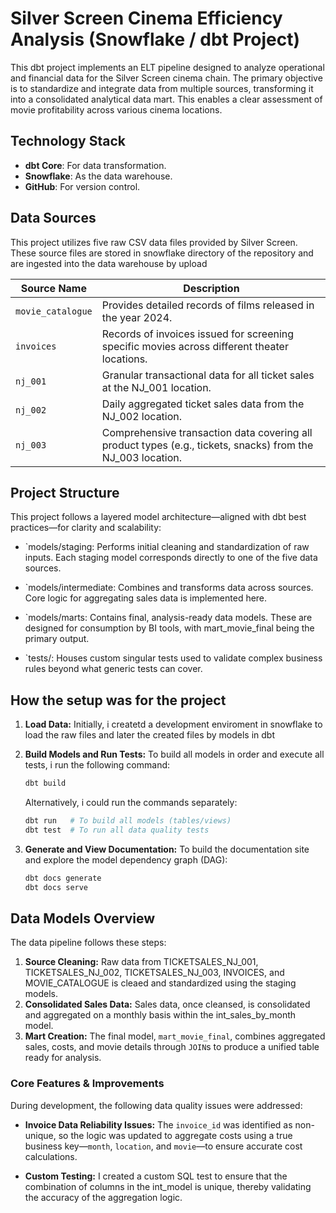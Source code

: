 # Silver Screen Cinema Efficiency Analysis (Snowflake / dbt Project)

This dbt project implements an ELT pipeline designed to analyze operational and financial data for the Silver Screen cinema chain. The primary objective is to standardize and integrate data from multiple sources, transforming it into a consolidated analytical data mart. This enables a clear assessment of movie profitability across various cinema locations.

## Technology Stack
* **dbt Core**: For data transformation.
* **Snowflake**: As the data warehouse.
* **GitHub**: For version control.

## Data Sources
This project utilizes five raw CSV data files provided by Silver Screen. These source files are stored in snowflake directory of the repository and are ingested into the data warehouse by upload

| Source Name       | Description                                                                 |
|-------------------|-----------------------------------------------------------------------------|
| `movie_catalogue` | Provides detailed records of films released in the year 2024.                |
| `invoices`        | Records of invoices issued for screening specific movies across different theater locations.    |
| `nj_001`          | Granular transactional data for all ticket sales at the NJ_001 location.        |
| `nj_002`          | Daily aggregated ticket sales data from the NJ_002 location.                     |
| `nj_003`          | Comprehensive transaction data covering all product types (e.g., tickets, snacks) from the NJ_003 location. |

## Project Structure
This project follows a layered model architecture—aligned with dbt best practices—for clarity and scalability:

* `models/staging: Performs initial cleaning and standardization of raw inputs. Each staging model corresponds directly to one of the five data sources.

* `models/intermediate: Combines and transforms data across sources. Core logic for aggregating sales data is implemented here.

* `models/marts: Contains final, analysis-ready data models. These are designed for consumption by BI tools, with mart_movie_final being the primary output.

* `tests/: Houses custom singular tests used to validate complex business rules beyond what generic tests can cover.

## How the setup was for the project


1.  **Load  Data:**
   Initially, i createtd a development enviroment in snowflake to load the raw files and later the created files by models in dbt


2.  **Build Models and Run Tests:**
    To build all models in order and execute all tests, i run the following command:
    ```bash
    dbt build
    ```
    Alternatively, i could run the commands separately:
    ```bash
    dbt run   # To build all models (tables/views)
    dbt test  # To run all data quality tests
    ```

3.  **Generate and View Documentation:**
    To build the documentation site and explore the model dependency graph (DAG):
    ```bash
    dbt docs generate
    dbt docs serve
    ```

## Data Models Overview
The data pipeline follows these steps:

1.  **Source Cleaning:** Raw data from TICKETSALES_NJ_001, TICKETSALES_NJ_002, TICKETSALES_NJ_003, INVOICES, and MOVIE_CATALOGUE is cleaed and standardized using the staging models.
2.  **Consolidated Sales Data:** Sales data, once cleansed, is consolidated and aggregated on a monthly basis within the int_sales_by_month model.
3.  **Mart Creation:** The final model, `mart_movie_final`, combines aggregated sales, costs, and movie details through `JOIN`s to produce a unified table ready for analysis.


### Core Features & Improvements
During development, the following data quality issues were addressed:

* **Invoice Data Reliability Issues:** The `invoice_id` was identified as non-unique, so the logic was updated to aggregate costs using a true business key—`month`, `location`, and `movie`—to ensure accurate cost calculations.

* **Custom Testing:** I created a custom SQL test to ensure that the combination of columns in the int_model is unique, thereby validating the accuracy of the aggregation logic.
